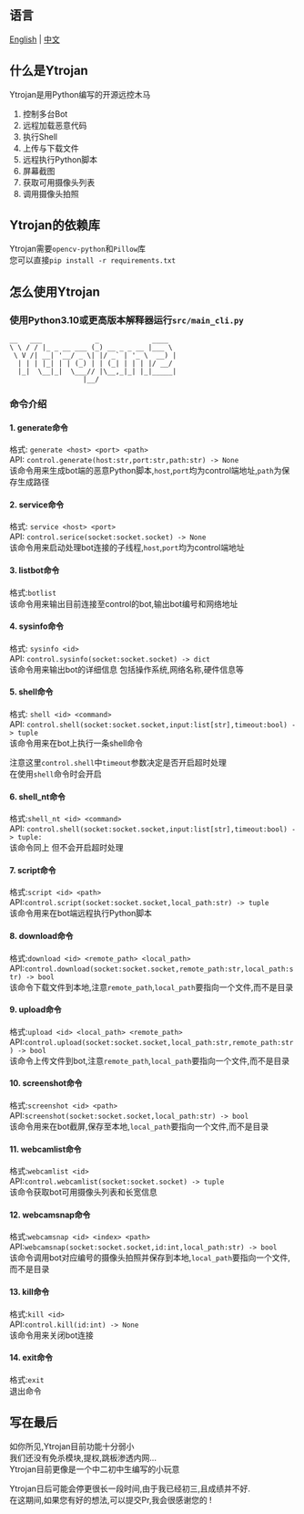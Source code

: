 ## 语言

[English](README_EN.md) | [中文](README.md)

## 什么是Ytrojan

Ytrojan是用Python编写的开源远控木马     

1. 控制多台Bot  
2. 远程加载恶意代码    
3. 执行Shell   
4. 上传与下载文件
5. 远程执行Python脚本   
6. 屏幕截图  
7. 获取可用摄像头列表  
8. 调用摄像头拍照  

## Ytrojan的依赖库     

Ytrojan需要`opencv-python`和`Pillow`库  
您可以直接`pip install -r requirements.txt`  

## 怎么使用Ytrojan

### 使用Python3.10或更高版本解释器运行`src/main_cli.py`  
    __   ___             _             ____  
    \ \ / / |_ _ __ ___ (_) __ _ _ __ |___ \ 
     \ V /| __| '__/ _ \| |/ _` | '_ \  __) |
      | | | |_| | | (_) | | (_| | | | |/ __/ 
      |_|  \__|_|  \___// |\__,_|_| |_|_____|
                      |__/   
 
### 命令介绍  

#### 1. generate命令   

格式: `generate <host> <port> <path>`  
API: `control.generate(host:str,port:str,path:str) -> None`   
该命令用来生成bot端的恶意Python脚本,`host`,`port`均为control端地址,`path`为保存生成路径   

#### 2. service命令     

格式: `service <host> <port>`      
API: `control.serice(socket:socket.socket) -> None`   
该命令用来启动处理bot连接的子线程,`host`,`port`均为control端地址  

#### 3. listbot命令  

格式:`botlist`  
该命令用来输出目前连接至control的bot,输出bot编号和网络地址  

#### 4. sysinfo命令  

格式: `sysinfo <id>`   
API: `control.sysinfo(socket:socket.socket) -> dict`    
该命令用来输出bot的详细信息 包括操作系统,网络名称,硬件信息等  

#### 5. shell命令  

格式: `shell <id> <command>`   
API: `control.shell(socket:socket.socket,input:list[str],timeout:bool) -> tuple`    
该命令用来在bot上执行一条shell命令     

注意这里`control.shell`中`timeout`参数决定是否开启超时处理   
在使用`shell`命令时会开启   

#### 6. shell_nt命令   
 
格式:`shell_nt <id> <command>`   
API: `control.shell(socket:socket.socket,input:list[str],timeout:bool) -> tuple:`  
该命令同上 但不会开启超时处理   

#### 7. script命令    

格式:`script <id> <path>`   
API:`control.script(socket:socket.socket,local_path:str) -> tuple`   
该命令用来在bot端远程执行Python脚本   

#### 8. download命令 

格式:`download <id> <remote_path> <local_path>`   
API:`control.download(socket:socket.socket,remote_path:str,local_path:str) -> bool`   
该命令下载文件到本地,注意`remote_path`,`local_path`要指向一个文件,而不是目录

#### 9. upload命令 

格式:`upload <id> <local_path> <remote_path>`   
API:`control.upload(socket:socket.socket,local_path:str,remote_path:str) -> bool`     
该命令上传文件到bot,注意`remote_path`,`local_path`要指向一个文件,而不是目录

#### 10. screenshot命令

格式:`screenshot <id> <path>`   
API:`screenshot(socket:socket.socket,local_path:str) -> bool`   
该命令用来在bot截屏,保存至本地,`local_path`要指向一个文件,而不是目录

#### 11. webcamlist命令  

格式:`webcamlist <id>`   
API:`control.webcamlist(socket:socket.socket) -> tuple`   
该命令获取bot可用摄像头列表和长宽信息  

#### 12. webcamsnap命令  

格式:`webcamsnap <id> <index> <path>`   
API:`webcamsnap(socket:socket.socket,id:int,local_path:str) -> bool`   
该命令调用bot对应编号的摄像头拍照并保存到本地,`local_path`要指向一个文件,而不是目录

#### 13. kill命令  

格式:`kill <id>`   
API:`control.kill(id:int) -> None`  
该命令用来关闭bot连接   

#### 14. exit命令   

格式:`exit`   
退出命令
  

## 写在最后  

如你所见,Ytrojan目前功能十分弱小   
我们还没有免杀模块,提权,跳板渗透内网...   
Ytrojan目前更像是一个中二初中生编写的小玩意   

Ytrojan日后可能会停更很长一段时间,由于我已经初三,且成绩并不好.  
在这期间,如果您有好的想法,可以提交Pr,我会很感谢您的 !
